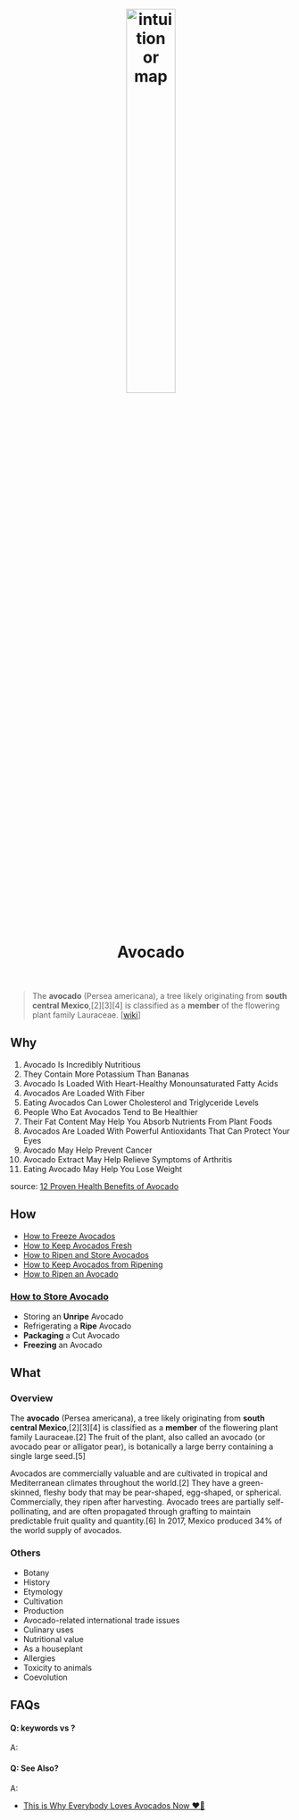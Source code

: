<h1 align="center">
<br>
	<a href="https://www.wikiwand.com/en/Avocado">
  <img src="https://pbs.twimg.com/media/DfMQWpOWkAE1ceI.jpg" alt="intuition or map" width=42%">
  </a>
  <br><br>
Avocado
  <br><br>
</h1>

> The **avocado** (Persea americana), a tree likely originating from **south central Mexico**,[2][3][4] is classified as a **member** of the flowering plant family Lauraceae. [[wiki](https://www.wikiwand.com/en/Avocado)]

## Why 

1. Avocado Is Incredibly Nutritious
2. They Contain More Potassium Than Bananas
3. Avocado Is Loaded With Heart-Healthy Monounsaturated Fatty Acids
4. Avocados Are Loaded With Fiber
5. Eating Avocados Can Lower Cholesterol and Triglyceride Levels
6. People Who Eat Avocados Tend to Be Healthier
7. Their Fat Content May Help You Absorb Nutrients From Plant Foods
8. Avocados Are Loaded With Powerful Antioxidants That Can Protect Your Eyes
9. Avocado May Help Prevent Cancer
10. Avocado Extract May Help Relieve Symptoms of Arthritis
11. Eating Avocado May Help You Lose Weight

source: [12 Proven Health Benefits of Avocado](https://www.healthline.com/nutrition/12-proven-benefits-of-avocado)

## How

* [How to Freeze Avocados](https://www.wikihow.com/Freeze-Avocados)
* [How to Keep Avocados Fresh](https://www.wikihow.com/Keep-Avocados-Fresh)
* [How to Ripen and Store Avocados](https://www.wikihow.com/Ripen-and-Store-Avocados)
* [How to Keep Avocados from Ripening](https://www.wikihow.com/Keep-Avocados-from-Ripening)
* [How to Ripen an Avocado](https://www.wikihow.com/Ripen-an-Avocado)

### [How to Store Avocado](https://www.wikihow.com/Store-Avocado)
	
* Storing an **Unripe** Avocado
* Refrigerating a **Ripe** Avocado	
* **Packaging** a Cut Avocado
* **Freezing** an Avocado
	



## What 

### Overview

The **avocado** (Persea americana), a tree likely originating from **south central Mexico**,[2][3][4] is classified as a **member** of the flowering plant family Lauraceae.[2] The fruit of the plant, also called an avocado (or avocado pear or alligator pear), is botanically a large berry containing a single large seed.[5]

Avocados are commercially valuable and are cultivated in tropical and Mediterranean climates throughout the world.[2] They have a green-skinned, fleshy body that may be pear-shaped, egg-shaped, or spherical. Commercially, they ripen after harvesting. Avocado trees are partially self-pollinating, and are often propagated through grafting to maintain predictable fruit quality and quantity.[6] In 2017, Mexico produced 34% of the world supply of avocados.

### Others

* Botany
* History
* Etymology
* Cultivation
* Production 
* Avocado-related international trade issues
* Culinary uses
* Nutritional value
* As a houseplant
* Allergies
* Toxicity to animals
* Coevolution


## FAQs

#### Q: keywords vs ?

A: 


#### Q: See Also?

A:

* [This is Why Everybody Loves Avocados Now ❤️🥑](https://www.youtube.com/watch?v=G7RB5IHoSWI)
